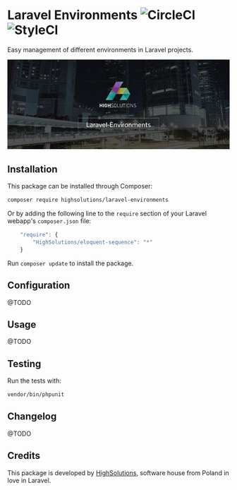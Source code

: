 Laravel Environments ![CircleCI](https://circleci.com/gh/highsolutions/laravel-environments.svg?style=svg) ![StyleCI]()
================

Easy management of different environments in Laravel projects.

![Laravel-Environments by HighSolutions](https://raw.githubusercontent.com/highsolutions/laravel-environments/master/intro.jpg)

Installation
------------

This package can be installed through Composer:

```bash
composer require highsolutions/laravel-environments
```

Or by adding the following line to the `require` section of your Laravel webapp's `composer.json` file:

```javascript
    "require": {
        "HighSolutions/eloquent-sequence": "*"
    }
```

Run `composer update` to install the package.

Configuration
------------

@TODO

Usage
------------

@TODO

Testing
---------

Run the tests with:

``` bash
vendor/bin/phpunit
```

Changelog
---------

@TODO

Credits
-------

This package is developed by [HighSolutions](https://highsolutions.org), software house from Poland in love in Laravel.
